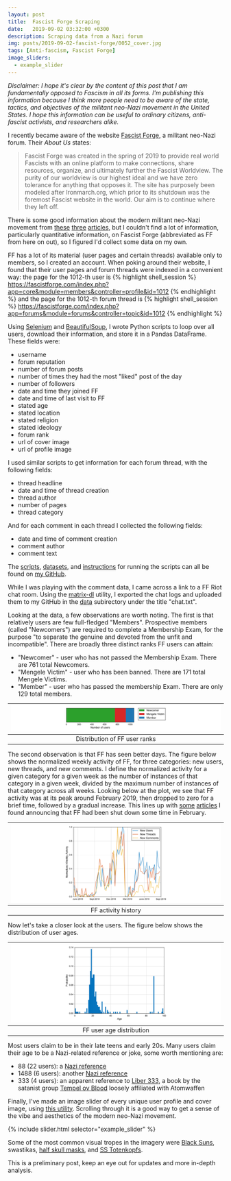 ```yaml
---
layout: post
title:  Fascist Forge Scraping
date:   2019-09-02 03:32:00 +0300
description: Scraping data from a Nazi forum
img: posts/2019-09-02-fascist-forge/0052_cover.jpg
tags: [Anti-fascism, Fascist Forge]
image_sliders:
  - example_slider
---
```

*Disclaimer: I hope it's clear by the content of this post that I am fundamentally opposed to Fascism in all its forms. I'm publishing this information because I think more people need to be aware of the state, tactics, and objectives of the militant neo-Nazi movement in the United States.
I hope this information can be useful to ordinary citizens, anti-fascist activists, and researchers alike.*

I recently became aware of the website [Fascist Forge][ff], a militant neo-Nazi forum.
Their *About Us* states:
>Fascist Forge was created in the spring of 2019 to provide real world Fascists with an online platform to make connections, share resources, organize, and ultimately further the Fascist Worldview. The purity of our worldview is our highest ideal and we have zero tolerance for anything that opposes it. The site has purposely been modeled after Ironmarch.org, which prior to its shutdown was the foremost Fascist website in the world. Our aim is to continue where they left off.

There is some good information about the modern militant neo-Nazi movement from [these][splc] [three][icct] [articles][hanrahan], but I couldn't find a lot of information, particularly quantitative information, on Fascist Forge (abbreviated as FF from here on out), so I figured I'd collect some data on my own.

FF has a lot of its material (user pages and certain threads) available only to members, so I created an account.
When poking around their website, I found that their user pages and forum threads were indexed in a convenient way: the page for the 1012-th user is
{% highlight shell_session %}
https://fascistforge.com/index.php?app=core&module=members&controller=profile&id=1012
{% endhighlight %}
and  the page for the 1012-th forum thread is
{% highlight shell_session %}
https://fascistforge.com/index.php?app=forums&module=forums&controller=topic&id=1012
{% endhighlight %}

Using [Selenium][selenium] and [BeautifulSoup][beautifulsoup], I wrote Python scripts to loop over all users, download their information, and store it in a Pandas DataFrame. These fields were:
* username
* forum reputation
* number of forum posts
* number of times they had the most "liked" post of the day
* number of followers
* date and time they joined FF
* date and time of last visit to FF
* stated age
* stated location
* stated religion
* stated ideology
* forum rank
* url of cover image
* url of profile image

I used similar scripts to get information for each forum thread, with the following fields:
* thread headline
* date and time of thread creation
* thread author
* number of pages
* thread category

And for each comment in each thread I collected the following fields:
* date and time of comment creation
* comment author
* comment text

The [scripts][github-scripts], [datasets][github-data], and [instructions][github-readme] for running the scripts can all be found on [my GitHub][github-repo].

While I was playing with the comment data, I came across a link to a FF Riot chat room.
Using the [matrix-dl][matrix-dl] utility, I exported the chat logs and uploaded them to my GitHub in the [data][github-data] subirectory under the title "chat.txt".

Looking at the data, a few observations are worth noting.
The first is that relatively users are few full-fledged "Members".
Prospective members (called "Newcomers") are required to complete a Membership Exam, for the purpose "to separate the genuine and devoted from the unfit and incompatible".
There are broadly three distinct ranks FF users can attain:
* "Newcomer" - user who has not passed the Membership Exam. There are 761 total Newcomers.
* "Mengele Victim" - user who has been banned. There are 171 total Mengele Victims.
* "Member" - user who has passed the membership Exam. There are only 129 total members.

| [![User Rank Distribution](/assets/img/posts/2019-09-02-fascist-forge/single_bar.svg)](/assets/img/posts/2019-09-02-fascist-forge/single_bar.svg) |
|:---:|
| Distribution of FF user ranks |

The second observation is that FF has seen better days.
The figure below shows the normalized weekly activity of FF, for three categories: new users, new threads, and new comments.
I define the normalized activity for a given category for a given week as the number of instances of that category in a given week, divided by the maximum number of instances of that category across all weeks.
Looking below at the plot, we see that FF activity was at its peak around February 2019, then dropped to zero for a brief time, followed by a gradual increase.
This lines up with [some][vice] [articles][medium] I found announcing that FF had been shut down some time in February.

| [![Activity](/assets/img/posts/2019-09-02-fascist-forge/activity.svg)](/assets/img/posts/2019-09-02-fascist-forge/activity.svg) |
|:---:|
| FF activity history |

Now let's take a closer look at the users.
The figure below shows the distribution of user ages.

| [![User Age Distribution](/assets/img/posts/2019-09-02-fascist-forge/age.svg)](/assets/img/posts/2019-09-02-fascist-forge/age.svg) |
|:---:|
| FF user age distribution |

Most users claim to be in their late teens and early 20s.
Many users claim their age to be a Nazi-related reference or joke, some worth mentioning are:
* 88 (22 users): a [Nazi reference][adl-88]
* 1488 (6 users): another [Nazi reference][adl-1488]
* 333 (4 users): an apparent reference to [Liber 333][goodreads], a book by the satanist group [Tempel ov Blood][medium-tob] loosely affiliated with Atomwaffen

Finally, I've made an image slider of every unique user profile and cover image, using [this utility][ideal-image-slider].
Scrolling through it is a good way to get a sense of the vibe and aesthetics of the modern neo-Nazi movement.

{% include slider.html selector="example_slider" %}

Some of the most common visual tropes in the imagery were [Black Suns][black-sun], swastikas, [half skull masks][skull-mask], and [SS Totenkopfs][totenkopf].

This is a preliminary post, keep an eye out for updates and more in-depth analysis.

[ff]: https://fascistforge.com
[splc]: https://www.splcenter.org/hatewatch/2019/02/22/atomwaffen-and-siege-parallax-how-one-neo-nazi%E2%80%99s-life%E2%80%99s-work-fueling-younger-generation
[icct]: https://icct.nl/publication/siege-the-atomwaffen-division-and-rising-far-right-terrorism-in-the-united-states/
[hanrahan]: https://medium.com/@Hanrahan/atomwaffendown-c662cb4d1aa6
[selenium]: https://selenium-python.readthedocs.io/
[beautifulsoup]: https://www.crummy.com/software/BeautifulSoup/bs4/doc/
[github-scripts]: https://github.com/trislee/fascist_forge/tree/master/scripts
[github-data]: https://github.com/trislee/fascist_forge/tree/master/data
[github-readme]: https://github.com/trislee/fascist_forge/blob/master/README.md
[github-repo]: https://github.com/trislee/fascist_forge
[matrix-dl]: https://gitlab.gnome.org/thiblahute/matrix-dl
[vice]: https://www.vice.com/en_ca/article/43zn8j/fascist-forge-the-online-neo-nazi-recruitment-forum-is-down
[medium]: https://medium.com/americanodyssey/fascist-forge-neo-nazi-forum-returns-online-f7cb1f672f94
[adl-88]: https://www.adl.org/education/references/hate-symbols/88
[adl-1488]: https://www.adl.org/education/references/hate-symbols/1488
[medium-tob]: https://medium.com/@eggfordinner/nazi-satanist-cults-want-your-blood-2a89c1578a65
[goodreads]: https://www.goodreads.com/en/book/show/18399841-liber-333
[ideal-image-slider]: https://github.com/jekylltools/jekyll-ideal-image-slider-include
[black-sun]: https://en.wikipedia.org/wiki/Black_Sun_(symbol)
[skull-mask]: https://www.splcenter.org/hatewatch/2017/06/20/donning-mask-presenting-face-21st-century-fascism
[totenkopf]: https://en.wikipedia.org/wiki/Totenkopf#Nazi_Germany